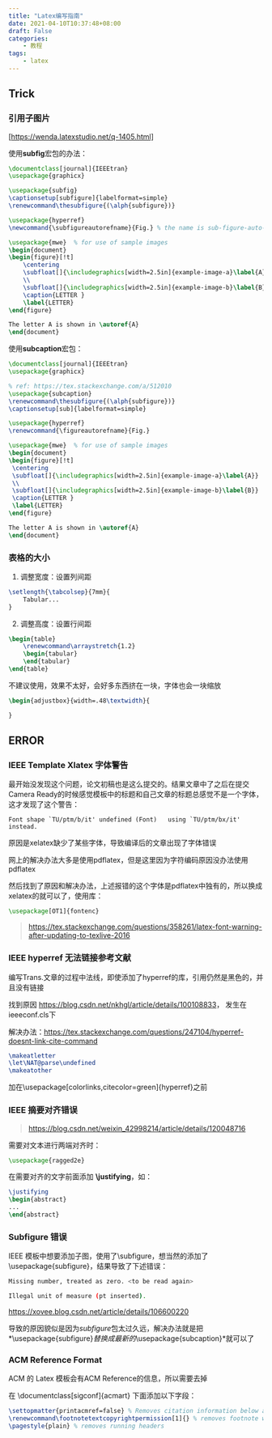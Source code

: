 ```yaml
---
title: "Latex编写指南"
date: 2021-04-10T10:37:48+08:00
draft: False
categories:
    - 教程
tags:
    - latex
---
```



## Trick

### 引用子图片

[https://wenda.latexstudio.net/q-1405.html]

使用**subfig**宏包的办法：

```latex
\documentclass[journal]{IEEEtran}
\usepackage{graphicx}

\usepackage{subfig}
\captionsetup[subfigure]{labelformat=simple}
\renewcommand\thesubfigure{(\alph{subfigure})}

\usepackage{hyperref}
\newcommand{\subfigureautorefname}{Fig.} % the name is sub-figure-auto-ref-name

\usepackage{mwe}  % for use of sample images
\begin{document}
\begin{figure}[!t]
    \centering
    \subfloat[]{\includegraphics[width=2.5in]{example-image-a}\label{A}}
    \\
    \subfloat[]{\includegraphics[width=2.5in]{example-image-b}\label{B}}
    \caption{LETTER }
    \label{LETTER}
\end{figure}  

The letter A is shown in \autoref{A}
\end{document}
```

使用**subcaption**宏包：

```latex
\documentclass[journal]{IEEEtran}
\usepackage{graphicx}

% ref: https://tex.stackexchange.com/a/512010
\usepackage{subcaption}
\renewcommand\thesubfigure{(\alph{subfigure})}
\captionsetup[sub]{labelformat=simple}

\usepackage{hyperref}
\renewcommand{\figureautorefname}{Fig.}

\usepackage{mwe}  % for use of sample images
\begin{document}
\begin{figure}[!t]
 \centering
 \subfloat[]{\includegraphics[width=2.5in]{example-image-a}\label{A}}
 \\
 \subfloat[]{\includegraphics[width=2.5in]{example-image-b}\label{B}}
 \caption{LETTER }
 \label{LETTER}
\end{figure}  

The letter A is shown in \autoref{A}
\end{document}
```


### 表格的大小

1. 调整宽度：设置列间距

```latex
\setlength{\tabcolsep}{7mm}{
    Tabular...
}
```

2. 调整高度：设置行间距

```latex
\begin{table}
    \renewcommand\arraystretch{1.2}
    \begin{tabular}
    \end{tabular}
\end{table}
```

不建议使用，效果不太好，会好多东西挤在一块，字体也会一块缩放

```latex
\begin{adjustbox}{width=.48\textwidth}{

}
```



## ERROR

### IEEE Template Xlatex 字体警告

最开始没发现这个问题，论文初稿也是这么提交的。结果文章中了之后在提交Camera Ready的时候感觉模板中的标题和自己文章的标题总感觉不是一个字体，这才发现了这个警告：

```
Font shape `TU/ptm/b/it' undefined (Font)	using `TU/ptm/bx/it' instead.
```

原因是xelatex缺少了某些字体，导致编译后的文章出现了字体错误

网上的解决办法大多是使用pdflatex，但是这里因为字符编码原因没办法使用pdflatex

然后找到了原因和解决办法，上述报错的这个字体是pdflatex中独有的，所以换成xelatex的就可以了，使用库：

```latex
\usepackage[OT1]{fontenc}
```

> https://tex.stackexchange.com/questions/358261/latex-font-warning-after-updating-to-texlive-2016




### IEEE hyperref 无法链接参考文献

编写Trans.文章的过程中法线，即使添加了hyperref的库，引用仍然是黑色的，并且没有链接

找到原因 <https://blog.csdn.net/nkhgl/article/details/100108833>， 发生在ieeeconf.cls下

解决办法：<https://tex.stackexchange.com/questions/247104/hyperref-doesnt-link-cite-command>

```latex
\makeatletter
\let\NAT@parse\undefined
\makeatother
```

加在\usepackage[colorlinks,citecolor=green]{hyperref}之前





### IEEE 摘要对齐错误

> https://blog.csdn.net/weixin_42998214/article/details/120048716

需要对文本进行两端对齐时：

```latex
\usepackage{ragged2e}
```


在需要对齐的文字前面添加 **\justifying**，如：

```latex
\justifying
\begin{abstract}
...
\end{abstract}
```


### Subfigure 错误



IEEE 模板中想要添加子图，使用了\subfigure，想当然的添加了\usepackage{subfigure}，结果导致了下述错误：

```bash
Missing number, treated as zero. <to be read again> 
```

```bash
Illegal unit of measure (pt inserted).
```

<https://xovee.blog.csdn.net/article/details/106600220>

导致的原因貌似是因为*subfigure*包太过久远，解决办法就是把*\usepackage{subfigure}*替换成最新的*\usepackage{subcaption}*就可以了


### ACM Reference Format

ACM 的 Latex 模板会有ACM Reference的信息，所以需要去掉

在 \documentclass[sigconf]{acmart} 下面添加以下字段：

```latex
\settopmatter{printacmref=false} % Removes citation information below abstract
\renewcommand\footnotetextcopyrightpermission[1]{} % removes footnote with conference information in first column
\pagestyle{plain} % removes running headers
```
